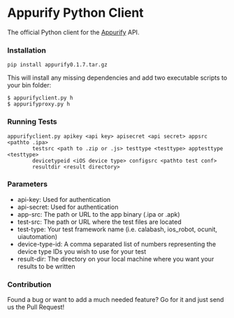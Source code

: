 # Appurify Python Client

The official Python client for the [Appurify](http://www.appurify.com) API.

### Installation

```
pip install appurify­0.1.7.tar.gz
```

This will install any missing dependencies and add two executable scripts to your bin folder:

```
$ appurify­client.py ­h
$ appurify­proxy.py ­h
```

### Running Tests

```
appurify­client.py ­­api­key <api key> ­­api­secret <api secret> ­­app­src <pathto .ipa> 
        ­­test­src <path to .zip or .js> ­­test­type <test­type> ­­app­test­type <test­type> ­
        ­device­type­id <iOS device type> ­­config­src <pathto test conf> 
        ­­result­dir <result directory>
```

### Parameters

- api-key: Used for authentication
- api-secret: Used for authentication
- app-src: The path or URL to the app binary (.ipa or .apk)
- test-src: The path or URL where the test files are located
- test-type: Your test framework name (i.e. calabash, ios_robot, ocunit, uiautomation)
- device-type-id: A comma separated list of numbers representing the device type IDs you wish to use for your test
- result-dir: The directory on your local machine where you want your results to be written


### Contribution

Found a bug or want to add a much needed feature?  Go for it and just send us the Pull Request!
